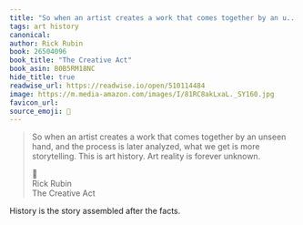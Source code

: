 ```yaml
---
title: "So when an artist creates a work that comes together by an u..."
tags: art history
canonical: 
author: Rick Rubin
book: 26504096
book_title: "The Creative Act"
book_asin: B0B5RM18NC
hide_title: true
readwise_url: https://readwise.io/open/510114484
image: https://m.media-amazon.com/images/I/81RC8akLxaL._SY160.jpg
favicon_url: 
source_emoji: 📕
---
```


> So when an artist creates a work that comes together by an unseen hand, and the process is later analyzed, what we get is more storytelling. This is art history. Art reality is forever unknown.
> <div class="quoteback-footer"><div class="quoteback-avatar"><span class="mini-emoji"> 📕</span></div><div class="quoteback-metadata"><div class="metadata-inner"><span style="display:none">FROM:</span><div aria-label="Rick Rubin" class="quoteback-author"> Rick Rubin</div><div aria-label="The Creative Act" class="quoteback-title"> The Creative Act</div></div></div></div>

History is the story assembled after the facts.